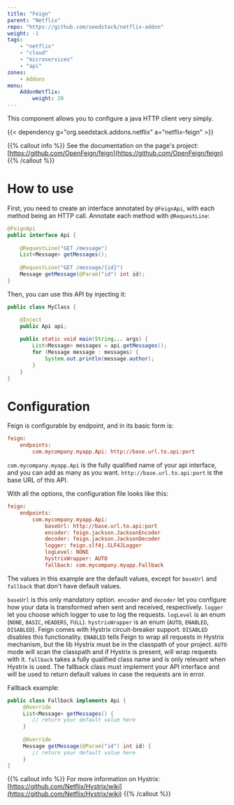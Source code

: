 ```yaml
---
title: "Feign"
parent: "Netflix"
repo: "https://github.com/seedstack/netflix-addon"
weight: -1
tags:
    - "netflix"
    - "cloud"
    - "microservices"
    - "api"
zones:
    - Addons
menu:
    AddonNetflix:
        weight: 20
---
```


This component allows you to configure a java HTTP client very simply.<!--more-->

{{< dependency g="org.seedstack.addons.netflix" a="netflix-feign" >}}

{{% callout info %}}
See the documentation on the page's project: [https://github.com/OpenFeign/feign](https://github.com/OpenFeign/feign)
{{% /callout %}}

# How to use

First, you need to create an interface annotated by `@FeignApi`, with each method being an HTTP call. Annotate each method with `@RequestLine`:
```java
@FeignApi
public interface Api {
    
    @RequestLine("GET /message")
    List<Message> getMessages();
    
    @RequestLine("GET /message/{id}")
    Message getMessage(@Param("id") int id);
}
```

Then, you can use this API by injecting it:
```java
public class MyClass {

    @Inject
    public Api api;
    
    public static void main(String... args) {
        List<Message> messages = api.getMessages();
        for (Message message : messages) {
            System.out.println(message.author);
        }
    }
}
```

# Configuration

Feign is configurable by endpoint, and in its basic form is:

```ini
feign:
    endpoints:
        com.mycompany.myapp.Api: http://base.url.to.api:port
```

`com.mycompany.myapp.Api` is the fully qualified name of your api interface, and you can add as many as you want.
`http://base.url.to.api:port` is the base URL of this API.

With all the options, the configuration file looks like this:

```ini
feign:
    endpoints:
        com.mycompany.myapp.Api: 
            baseUrl: http://base.url.to.api:port
            encoder: feign.jackson.JacksonEncoder
            decoder: feign.jackson.JacksonDecoder
            logger: feign.slf4j.SLF4JLogger 
            logLevel: NONE
            hystrixWrapper: AUTO
            fallback: com.mycompany.myapp.Fallback
```
The values in this example are the default values, except for `baseUrl` and `fallback` that don't have default values.

`baseUrl` is this only mandatory option.
`encoder` and `decoder` let you configure how your data is transformed when sent and received, respectively.
`logger` let you choose which logger to use to log the requests.
`logLevel` is an enum (`NONE`, `BASIC`, `HEADERS`, `FULL`).
`hystrixWrapper` is an enum (`AUTO`, `ENABLED`, `DISABLED`). Feign comes with Hystrix circuit-breaker support. `DISABLED` disables this functionality. `ENABLED` tells Feign to wrap all requests in Hystrix mechanism, but the lib Hystrix must be in the classpath of your project. `AUTO` mode will scan the classpath and if Hystrix is present, will wrap requests with it.
`fallback` takes a fully qualified class name and is only relevant when Hystrix is used. The fallback class must implement your API interface and will be used to return default values in case the requests are in error.

Fallback example:
```java
public class Fallback implements Api {
     @Override
     List<Message> getMessages() {
        // return your default value here 
     }
        
     @Override
     Message getMessage(@Param("id") int id) {
        // return your default value here
     }
]
```

{{% callout info %}}
For more information on Hystrix: [https://github.com/Netflix/Hystrix/wiki](https://github.com/Netflix/Hystrix/wiki)
{{% /callout %}}
